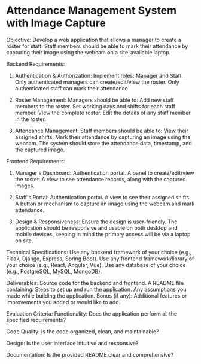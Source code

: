 #  Attendance Management System with Image Capture

Objective:
Develop a web application that allows a manager to create a roster for staff. Staff members should be able to mark their attendance by capturing their image using the webcam on a site-available laptop.

Backend Requirements:
1. Authentication & Authorization:
Implement roles: Manager and Staff.
Only authenticated managers can create/edit/view the roster.
Only authenticated staff can mark their attendance.
2. Roster Management:
Managers should be able to:
Add new staff members to the roster.
Set working days and shifts for each staff member.
View the complete roster.
Edit the details of any staff member in the roster.

3. Attendance Management:
Staff members should be able to:
View their assigned shifts.
Mark their attendance by capturing an image using the webcam.
The system should store the attendance data, timestamp, and the captured image.


Frontend Requirements:
1. Manager's Dashboard:
Authentication portal.
A panel to create/edit/view the roster.
A view to see attendance records, along with the captured images.

2. Staff's Portal:
Authentication portal.
A view to see their assigned shifts.
A button or mechanism to capture an image using the webcam and mark attendance.

3. Design & Responsiveness:
Ensure the design is user-friendly.
The application should be responsive and usable on both desktop and mobile devices, keeping in mind the primary access will be via a laptop on site.


Technical Specifications:
Use any backend framework of your choice (e.g., Flask, Django, Express, Spring Boot).
Use any frontend framework/library of your choice (e.g., React, Angular, Vue).
Use any database of your choice (e.g., PostgreSQL, MySQL, MongoDB).

Deliverables:
Source code for the backend and frontend.
A README file containing:
Steps to set up and run the application.
Any assumptions you made while building the application.
Bonus (if any): Additional features or improvements you added or would like to add.

Evaluation Criteria:
Functionality: Does the application perform all the specified requirements?

Code Quality: Is the code organized, clean, and maintainable?

Design: Is the user interface intuitive and responsive?

Documentation: Is the provided README clear and comprehensive?
